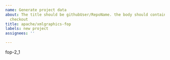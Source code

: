 ```yaml
---
name: Generate project data
about: The title should be githubUser/RepoName. the body should contain the tag to
  checkout
title: apache/xmlgraphics-fop
labels: new project
assignees: ''

---
```

fop-2_1
